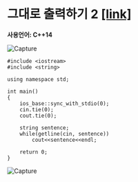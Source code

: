 # 그대로 출력하기 2 [[link]](https://www.acmicpc.net/problem/11719)
**사용언어: C++14**

![Capture](https://user-images.githubusercontent.com/38516906/65888865-3f55b500-e36e-11e9-993b-ed1cbd76e56c.PNG)

```
#include <iostream>
#include <string>

using namespace std;

int main()
{
    ios_base::sync_with_stdio(0);
    cin.tie(0);
    cout.tie(0);
    
    string sentence;
    while(getline(cin, sentence))
        cout<<sentence<<endl;

    return 0;
}
```
![Capture](https://user-images.githubusercontent.com/38516906/65888822-2baa4e80-e36e-11e9-84c2-95e26c65cfad.PNG)
